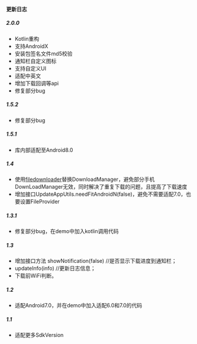 #### 更新日志

##### 2.0.0
* Kotlin重构
* 支持AndroidX
* 安装包签名文件md5校验
* 通知栏自定义图标
* 支持自定义UI
* 适配中英文
* 增加下载回调等api
* 修复部分bug
##### 1.5.2
* 修复部分bug
##### 1.5.1
* 库内部适配至Android8.0
##### 1.4
* 使用[filedownloader](https://github.com/lingochamp/FileDownloader)替换DownloadManager，避免部分手机DownLoadManager无效，同时解决了重复下载的问题，且提高了下载速度
* 增加接口UpdateAppUtils.needFitAndroidN(false)，避免不需要适配7.0，也要设置FileProvider
##### 1.3.1
* 修复部分bug，在demo中加入kotlin调用代码
##### 1.3
* 增加接口方法 showNotification(false) //是否显示下载进度到通知栏；
* updateInfo(info) //更新日志信息；
* 下载前WiFi判断。
##### 1.2
* 适配Android7.0，并在demo中加入适配6.0和7.0的代码
##### 1.1
* 适配更多SdkVersion